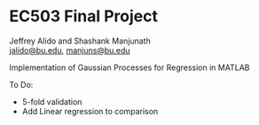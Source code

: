 # EC503 Final Project

Jeffrey Alido and Shashank Manjunath  
jalido@bu.edu, manjuns@bu.edu  

Implementation of Gaussian Processes for Regression in MATLAB  

To Do:
* 5-fold validation
* Add Linear regression to comparison

